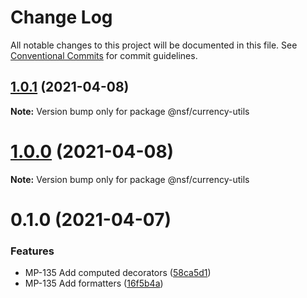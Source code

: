 # Change Log

All notable changes to this project will be documented in this file.
See [Conventional Commits](https://conventionalcommits.org) for commit guidelines.

## [1.0.1](https://bitbucket.nsf.gov/scm/nsf-fe/utility-library/compare/@nsf/currency-utils@1.0.0...@nsf/currency-utils@1.0.1) (2021-04-08)

**Note:** Version bump only for package @nsf/currency-utils





# [1.0.0](https://bitbucket.nsf.gov/scm/nsf-fe/utility-library/compare/@nsf/currency-utils@0.1.0...@nsf/currency-utils@1.0.0) (2021-04-08)

**Note:** Version bump only for package @nsf/currency-utils





# 0.1.0 (2021-04-07)


### Features

* MP-135 Add computed decorators ([58ca5d1](https://bitbucket.nsf.gov/scm/nsf-fe/utility-library/commits/58ca5d1d5142e8938fe27bb9a3e89d1ae0b7b6de))
* MP-135 Add formatters ([16f5b4a](https://bitbucket.nsf.gov/scm/nsf-fe/utility-library/commits/16f5b4a4a8d38d6448947a3a4062ad468aa4d22f))
